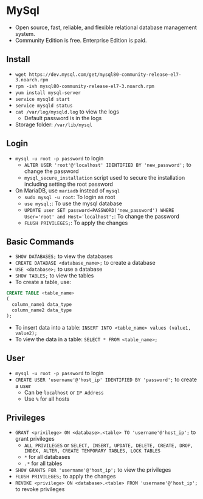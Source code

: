 # MySql

- Open source, fast, reliable, and flexible relational database management system.
- Community Edition is free. Enterprise Edition is paid.

## Install

- `wget https://dev.mysql.com/get/mysql80-community-release-el7-3.noarch.rpm`
- `rpm -ivh mysql80-community-release-el7-3.noarch.rpm`
- `yum install mysql-server`
- `service mysqld start`
- `service mysqld status`
- `cat /var/log/mysqld.log` to view the logs
  - Default password is in the logs
- Storage folder: `/var/lib/mysql`

## Login

- `mysql -u root -p password` to login
  - `ALTER USER 'root'@'localhost' IDENTIFIED BY 'new_password';` to change the password
  - `mysql_secure_installation` script used to secure the installation including setting the root password
- On MariaDB, use `mariadb` instead of `mysql`
  - `sudo mysql -u root`: To login as root
  - `use mysql;`: To use the mysql database
  - `UPDATE user SET password=PASSWORD('new_password') WHERE User='root' and Host='localhost';`: To change the password
  - `FLUSH PRIVILEGES;`: To apply the changes

## Basic Commands

- `SHOW DATABASES;` to view the databases
- `CREATE DATABASE <database_name>;` to create a database
- `USE <database>;` to use a database
- `SHOW TABLES;` to view the tables
- To create a table, use:

```SQL
CREATE TABLE <table_name>
(
  column_name1 data_type
  column_name2 data_type
);
```

- To insert data into a table: `INSERT INTO <table_name> values (value1, value2);`
- To view the data in a table: `SELECT * FROM <table_name>;`

## User

- `mysql -u root -p password` to login
- `CREATE USER 'username'@'host_ip' IDENTIFIED BY 'password';` to create a user
  - Can be `localhost` or `IP Address`
  - Use `%` for all hosts

## Privileges

- `GRANT <privilege> ON <database>.<table> TO 'username'@'host_ip';` to grant privileges
  - `ALL PRIVILEGES` or `SELECT, INSERT, UPDATE, DELETE, CREATE, DROP, INDEX, ALTER, CREATE TEMPORARY TABLES, LOCK TABLES`
  - `*` for all databases
  - `.*` for all tables
- `SHOW GRANTS FOR 'username'@'host_ip';` to view the privileges
- `FLUSH PRIVILEGES;` to apply the changes
- `REVOKE <privilege> ON <database>.<table> FROM 'username'@'host_ip';` to revoke privileges
